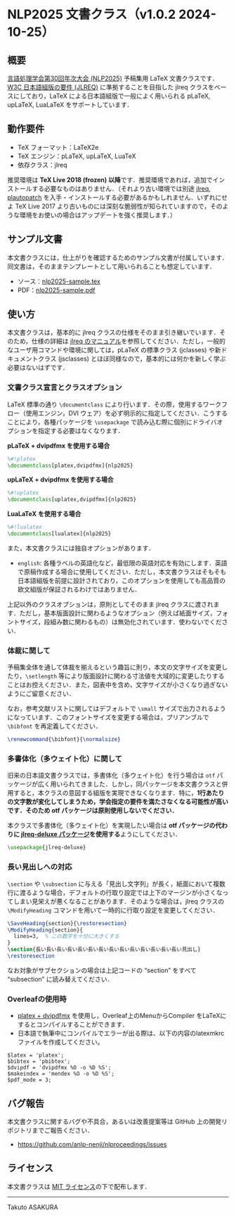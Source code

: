 # NLP2025 文書クラス（v1.0.2 2024-10-25）

## 概要

[言語処理学会第30回年次大会 (NLP2025)](https://www.anlp.jp/nlp2025/) 予稿集用 LaTeX 文書クラスです．[W3C 日本語組版の要件 (JLREQ)](https://www.w3.org/TR/jlreq/) に準拠することを目指した jlreq クラスをベースにしており，LaTeX による日本語組版で一般によく用いられる pLaTeX, upLaTeX, LuaLaTeX をサポートしています．

## 動作要件

* TeX フォーマット：LaTeX2e
* TeX エンジン：pLaTeX, upLaTeX, LuaTeX
* 依存クラス：jlreq

推奨環境は **TeX Live 2018 (frozen) 以降**です．推奨環境であれば，追加でインストールする必要なものはありません．（それより古い環境では別途 [jlreq](https://www.ctan.org/pkg/jlreq), [plautopatch](https://www.ctan.org/pkg/plautopatch) を入手・インストールする必要があるかもしれません．いずれにせよ TeX Live 2017 より古いものには深刻な脆弱性が知られていますので，そのような環境をお使いの場合はアップデートを強く推奨します．）

## サンプル文書

本文書クラスには，仕上がりを確認するためのサンプル文書が付属しています．同文書は，そのままテンプレートとして用いられることも想定しています．

* ソース：[nlp2025-sample.tex](./nlp2025-sample.tex)
* PDF：[nlp2025-sample.pdf](./nlp2025-sample.pdf)

## 使い方

本文書クラスは，基本的に jlreq クラスの仕様をそのまま引き継いでいます．そのため，仕様の詳細は [jlreq のマニュアル](http://mirrors.ctan.org/language/japanese/jlreq/jlreq-ja.pdf)を参照してください．ただし，一般的なユーザ用コマンドや環境に関しては，pLaTeX の標準クラス (jclasses) や新ドキュメントクラス (jsclasses) とほぼ同様なので，基本的には何かを新しく学ぶ必要はないはずです．

### 文書クラス宣言とクラスオプション

LaTeX 標準の通り `\documentclass` により行います．その際，使用するワークフロー（使用エンジン，DVI ウェア）を必ず明示的に指定してください．こうすることにより，各種パッケージを `\usepackage` で読み込む際に個別にドライバオプションを指定する必要はなくなります．

**pLaTeX + dvipdfmx を使用する場合**

```tex
%#!platex
\documentclass[platex,dvipdfmx]{nlp2025}
```

**upLaTeX + dvipdfmx を使用する場合**

```tex
%#!uplatex
\documentclass[uplatex,dvipdfmx]{nlp2025}
```

**LuaLaTeX を使用する場合**

```tex
%#!lualatex
\documentclass[lualatex]{nlp2025}
```

また，本文書クラスには独自オプションがあります．

* `english`: 各種ラベルの英語化など，最低限の英語対応を有効にします．英語で原稿作成する場合に使用してください．ただし，本文書クラスはそもそも日本語組版を前提に設計されており，このオプションを使用しても高品質の欧文組版が保証されるわけではありません．

上記以外のクラスオプションは，原則としてそのまま jlreq クラスに渡されます．ただし，基本版面設計に関わるようなオプション（例えば紙面サイズ，フォントサイズ，段組み数に関わるもの）は無効化されています．使わないでください．

### 体裁に関して

予稿集全体を通して体裁を揃えるという趣旨に則り，本文の文字サイズを変更したり，`\setlength` 等により版面設計に関わる寸法値を大域的に変更したりすることはお控えください．また，図表中を含め，文字サイズが小さくなり過ぎないようにご留意ください．

なお，参考文献リストに関してはデフォルトで `\small` サイズで出力されるようになっています．このフォントサイズを変更する場合は，プリアンブルで `\bibfont` を再定義してください．

```tex
\renewcommand{\bibfont}{\normalsize}
```

### 多書体化（多ウェイト化）に関して

旧来の日本語文書クラスでは，多書体化（多ウェイト化）を行う場合は `otf` パッケージが広く用いられてきました．しかし，同パッケージを本文書クラスと併用すると，本クラスの意図する組版を実現できなくなります．特に，**1行あたりの文字数が変化してしまうため，学会指定の要件を満たさなくなる可能性が高いです．そのため otf パッケージは原則使用しないでください．**

本クラスで多書体化（多ウェイト化）を実現したい場合は **otf パッケージの代わりに [jlreq-deluxe パッケージ](https://github.com/h20y6m/jlreq-deluxe/blob/master/README-ja.md)を使用する**ようにしてください．

```tex
\usepackage{jlreq-deluxe}
```

### 長い見出しへの対応

`\section` や `\subsection` に与える「見出し文字列」が長く，紙面において複数行に渡るような場合，デフォルトの行取り設定では上下のマージンが小さくなってしまい見栄えが悪くなることがあります．そのような場合は，jlreq クラスの `\ModifyHeading` コマンドを用いて一時的に行取り設定を変更してください．

```tex
\SaveHeading{section}{\restoresection}
\ModifyHeading{section}{
  lines=3,  % この数字を十分に大きくする
}
\section{長い長い長い長い長い長い長い長い長い長い長い長い長い長い見出し}
\restoresection
```

なお対象がサブセクションの場合は上記コードの “section” をすべて “subsection” に読み替えてください．


### Overleafの使用時
* [platex + dvipdfmx](https://github.com/anlp-nenji/tree/nlp2025#文書クラス宣言とクラスオプション) を使用し，Overleaf上のMenuからCompiler をLaTeXにするとコンパイルすることができます．
* 日本語で執筆中にコンパイルでエラーが出る際は、以下の内容のlatexmkrcファイルを作成してください。
```latexmkrc
$latex = 'platex';
$bibtex = 'pbibtex';
$dvipdf = 'dvipdfmx %O -o %D %S';
$makeindex = 'mendex %O -o %D %S';
$pdf_mode = 3;
```


## バグ報告

本文書クラスに関するバグや不具合，あるいは改善提案等は GitHub 上の開発リポジトリまでご報告ください．

* <https://github.com/anlp-nenji/nlproceedings/issues>

## ライセンス

本文書クラスは [MIT ライセンス](./LICENSE)の下で配布します．

---

Takuto ASAKURA
